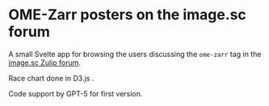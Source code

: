 # OME-Zarr posters on the image.sc forum

A small Svelte app for browsing the users discussing the `ome-zarr` tag in the [image.sc Zulip forum](https://forum.image.sc/tag/ome-zarr).

Race chart done in D3.js . 

Code support by GPT-5 for first version. 

